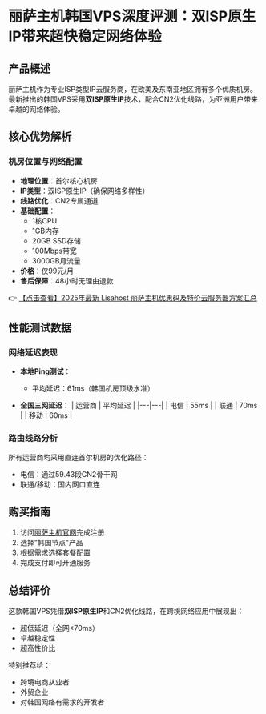# 丽萨主机韩国VPS深度评测：双ISP原生IP带来超快稳定网络体验

## 产品概述

丽萨主机作为专业ISP类型IP云服务商，在欧美及东南亚地区拥有多个优质机房。最新推出的韩国VPS采用**双ISP原生IP**技术，配合CN2优化线路，为亚洲用户带来卓越的网络体验。

## 核心优势解析

### 机房位置与网络配置
- **地理位置**：首尔核心机房
- **IP类型**：双ISP原生IP（确保网络多样性）
- **线路优化**：CN2专属通道
- **基础配置**：
  - 1核CPU
  - 1GB内存
  - 20GB SSD存储
  - 100Mbps带宽
  - 3000GB月流量
- **价格**：仅99元/月
- **售后保障**：48小时无理由退款

👉 [【点击查看】2025年最新 Lisahost 丽萨主机优惠码及特价云服务器方案汇总](https://bit.ly/lisazhuji)

## 性能测试数据

### 网络延迟表现
- **本地Ping测试**：
  - 平均延迟：61ms（韩国机房顶级水准）
  
- **全国三网延迟**：
  | 运营商 | 平均延迟 |
  |---|---|
  | 电信 | 55ms |
  | 联通 | 70ms |
  | 移动 | 60ms |

### 路由线路分析
所有运营商均采用直连首尔机房的优化路径：
- 电信：通过59.43段CN2骨干网
- 联通/移动：国内网口直连

## 购买指南
1. 访问[丽萨主机官网](https://bit.ly/lisazhuji)完成注册
2. 选择"韩国节点"产品
3. 根据需求选择套餐配置
4. 完成支付即可开通服务

## 总结评价
这款韩国VPS凭借**双ISP原生IP**和CN2优化线路，在跨境网络应用中展现出：
- 超低延迟（全网<70ms）
- 卓越稳定性
- 超高性价比

特别推荐给：
- 跨境电商从业者
- 外贸企业
- 对韩国网络有需求的开发者